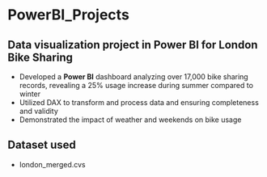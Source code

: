 # PowerBI_Projects

## Data visualization project in Power BI for London Bike Sharing

- Developed a **Power BI** dashboard analyzing over 17,000 bike sharing records, revealing a 25% usage increase during summer compared to winter
-	Utilized DAX to transform and process data and ensuring completeness and validity 
- Demonstrated the impact of weather and weekends on bike usage

## Dataset used
- london_merged.cvs
